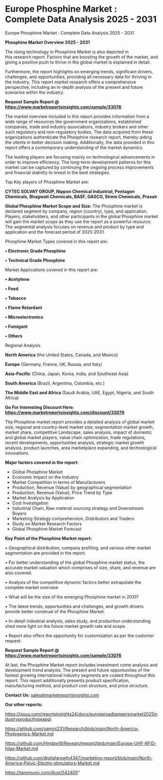# Europe Phosphine Market : Complete Data Analysis 2025 - 2031
Europe Phosphine Market : Complete Data Analysis 2025 - 2031

<Strong> Phosphine Market Overview 2025 - 2031</strong>

The rising technology in Phosphine Market is also depicted in this research report. Factors that are boosting the growth of the market, and giving a positive push to thrive in the global market is explained in detail.

Furthermore, the report highlights on emerging trends, significant drivers, challenges, and opportunities, providing all necessary data for thriving in the industry. This report market research offers a comprehensive perspective, including an in-depth analysis of the present and future scenarios within the industry.

<strong>Request Sample Report @ <a href=https://www.marketreportsinsights.com/sample/33076>https://www.marketreportsinsights.com/sample/33076</a></strong>

The market overview included in this report provides information from a wide range of resources like government organizations, established companies, trade and industry associations, industry brokers and other such regulatory and non-regulatory bodies. The data acquired from these organizations authenticate the Phosphine research report, thereby aiding the clients in better decision making. Additionally, the data provided in this report offers a contemporary understanding of the market dynamics.

The leading players are focusing mainly on technological advancements in order to improve efficiency. The long-term development patterns for this market can be captured by continuing the ongoing process improvements and financial stability to invest in the best strategies.

Top Key players of Phosphine Market are:

<strong>CYTEC SOLVAY GROUP, Nippon Chemical Industrial, Pentagon Chemicals, Bhagwati Chemicals, BASF, GASCO, Strem Chemicals, Praxair</strong>

<strong><b>Global Phosphine Market Scope and Size:</b></strong>
The Phosphine market is declared segment by company, region (country), type, and application. Players, stakeholders, and other participants in the global Phosphine market will gain the market scope as they use the report as a powerful resource. The segmental analysis focuses on revenue and product by type and application and the forecast period of 2025-2031.

Phosphine Market Types covered in this report are:

<strong>•  Electronic Grade Phosphine

•  Technical Grade Phosphine</strong>

Market Applications covered in this report are:

<strong>•  Acetylene

•  Feed

•  Tobacco

•  Flame Retardant

•  Microelectronics

•  Fumigant

•  Others</strong> 

Regional Analysis

<strong>North America</strong> (the United States, Canada, and Mexico)

<strong>Europe</strong> (Germany, France, UK, Russia, and Italy)

<strong>Asia-Pacific</strong> (China, Japan, Korea, India, and Southeast Asia)

<strong>South America</strong> (Brazil, Argentina, Colombia, etc.)

<strong>The Middle East and Africa</strong> (Saudi Arabia, UAE, Egypt, Nigeria, and South Africa)

<strong>Go For Interesting Discount Here: <a href=https://www.marketreportsinsights.com/discount/33076>https://www.marketreportsinsights.com/discount/33076</a></strong>

The Phosphine market report provides a detailed analysis of global market size, regional and country-level market size, segmentation market growth, market share, competitive Landscape, sales analysis, impact of domestic and global market players, value chain optimization, trade regulations, recent developments, opportunities analysis, strategic market growth analysis, product launches, area marketplace expanding, and technological innovations.

<strong><b>Major factors covered in the report:</b></strong>
<ul>
  <li>Global Phosphine Market </li>
  <li>Economic Impact on the Industry</li>
  <li>Market Competition in terms of Manufacturers</li>
  <li>Production, Revenue (Value) by geographical segmentation</li>
  <li>Production, Revenue (Value), Price Trend by Type</li>
  <li>Market Analysis by Application</li>
  <li>Cost Investigation</li>
  <li>Industrial Chain, Raw material sourcing strategy and Downstream Buyers</li>
  <li>Marketing Strategy comprehension, Distributors and Traders</li>
  <li>Study on Market Research Factors</li>
  <li>Global Phosphine Market Forecast</li>
</ul>

<strong><b>Key Point of the Phosphine Market report:</b></strong>

• Geographical distribution, company profiling, and various other market segmentation are provided in the report.

• For better understanding of the global Phosphine market status, the accurate market valuation which comprises of size, share, and revenue are also covered.

• Analysis of the competitive dynamic factors better extrapolate the complete market overview

• What will be the size of the emerging Phosphine market in 2031?

• The latest trends, opportunities and challenges, and growth drivers provide better construal of the Phosphine Market.

• In-detail industrial analysis, sales study, and production understanding shed more light on the future market growth rate and scope.

• Report also offers the opportunity for customization as per the customer request.

<strong>Request Sample Report @ <a href=https://www.marketreportsinsights.com/sample/33076>https://www.marketreportsinsights.com/sample/33076</a></strong>

At last, the Phosphine Market report includes investment come analysis and development trend analysis. The present and future opportunities of the fastest growing international industry segments are coated throughout this report. This report additionally presents product specification, manufacturing method, and product cost structure, and price structure.

<strong>Contact Us:</strong>
sales@marketreportsinsights.com

<strong>Our other reports:</strong>

<a href=https://issuu.com/reportsinsights24/docs/europeroadtampersmarket2025industryproducttypeappl>https://issuu.com/reportsinsights24/docs/europeroadtampersmarket2025industryproducttypeappl</a>

<a href=https://github.com/yamini231/Research/blob/main/North-America-Phytogenics-Market.md>https://github.com/yamini231/Research/blob/main/North-America-Phytogenics-Market.md</a>

<a href=https://github.com/Hindavii9/Researchreport/blob/main/Europe-UHF-RFID-Inlay-Market.md>https://github.com/Hindavii9/Researchreport/blob/main/Europe-UHF-RFID-Inlay-Market.md</a>

<a href=https://github.com/digitalgrowth4347/marketing-report/blob/main/North-America-Pelvic-Electro-stimulators-Market.md>https://github.com/digitalgrowth4347/marketing-report/blob/main/North-America-Pelvic-Electro-stimulators-Market.md</a>

<a href=https://tanomuno.com/illust/542405>https://tanomuno.com/illust/542405</a>"
